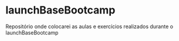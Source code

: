 # launchBaseBootcamp

Repositório onde colocarei as aulas e exercícios realizados durante o launchBaseBootcamp
